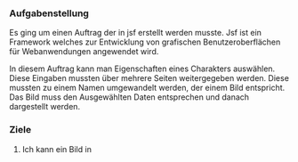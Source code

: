 ### Aufgabenstellung

Es ging um einen Auftrag der in jsf erstellt werden musste. Jsf ist ein Framework welches zur Entwicklung von grafischen Benutzeroberflächen für Webanwendungen angewendet wird. 

In diesem Auftrag kann man Eigenschaften eines Charakters auswählen. Diese Eingaben mussten über mehrere Seiten weitergegeben werden. Diese mussten zu einem Namen umgewandelt werden, der einem Bild entspricht. Das Bild muss den Ausgewählten Daten entsprechen und danach dargestellt werden.

### Ziele

1. Ich kann ein Bild in 



